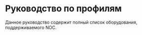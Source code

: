 # Руководство по профилям

Данное руководство содержит полный список оборудования,
поддерживаемого NOC.
